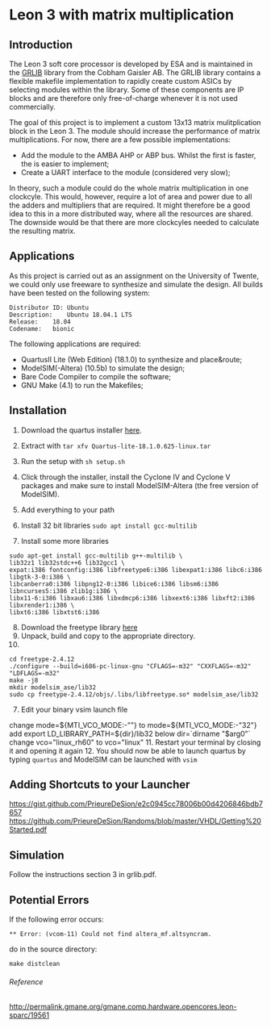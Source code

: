 # Leon 3 with matrix multiplication
## Introduction
The Leon 3 soft core processor is developed by ESA and is maintained in the [GRLIB](https://www.gaisler.com/index.php/downloads/leongrlib) library from the Cobham Gaisler AB. The GRLIB library contains a flexible makefile implementation to rapidly create custom ASICs by selecting modules within the library. Some of these components are IP blocks and are therefore only free-of-charge whenever it is not used commercially. 

The goal of this project is to implement a custom 13x13 matrix mulitplication block in the Leon 3. The module should increase the performance of matrix multiplications. For now, there are a few possible implementations:
* Add the module to the AMBA AHP or ABP bus. Whilst the first is faster, the is easier to implement;
* Create a UART interface to the module (considered very slow);

In theory, such a module could do the whole matrix multiplication in one clockcyle. This would, however, require a lot of area and power due to all the adders and multipliers that are required. It might therefore be a good idea to this in a more distributed way, where all the resources are shared. The downside would be that there are more clockcyles needed to calculate the resulting matrix.

## Applications
As this project is carried out as an assignment on the University of Twente, we could only use freeware to synthesize and simulate the design. All builds have been tested on the following system:

```
Distributor ID:	Ubuntu
Description:	Ubuntu 18.04.1 LTS
Release:	18.04
Codename:	bionic
```

The following applications are required:
* QuartusII Lite (Web Edition) (18.1.0) to synthesize and place&route;
* ModelSIM(-Altera) (10.5b) to simulate the design;
* Bare Code Compiler to compile the software;
* GNU Make (4.1) to run the Makefiles;

## Installation
1. Download the quartus installer [here](http://download.altera.com/akdlm/software/acdsinst/18.1std/625/ib_tar/Quartus-lite-18.1.0.625-linux.tar). 
2. Extract with ```tar xfv Quartus-lite-18.1.0.625-linux.tar```
3. Run the setup with ```sh setup.sh```
4. Click through the installer, install the Cyclone IV and Cyclone V packages and make sure to install ModelSIM-Altera (the free version of ModelSIM).
5. Add everything to your path

6. Install 32 bit libraries ```sudo apt install gcc-multilib```
7. Install some more libraries
```
sudo apt-get install gcc-multilib g++-multilib \
lib32z1 lib32stdc++6 lib32gcc1 \
expat:i386 fontconfig:i386 libfreetype6:i386 libexpat1:i386 libc6:i386 libgtk-3-0:i386 \
libcanberra0:i386 libpng12-0:i386 libice6:i386 libsm6:i386 libncurses5:i386 zlib1g:i386 \
libx11-6:i386 libxau6:i386 libxdmcp6:i386 libxext6:i386 libxft2:i386 libxrender1:i386 \
libxt6:i386 libxtst6:i386
```
8. Download the freetype library [here](http://download.savannah.gnu.org/releases/freetype/freetype-2.4.12.tar.bz2)
9. Unpack, build and copy to the appropriate directory.
10. 
```
cd freetype-2.4.12
./configure --build=i686-pc-linux-gnu "CFLAGS=-m32" "CXXFLAGS=-m32" "LDFLAGS=-m32"
make -j8
mkdir modelsim_ase/lib32
sudo cp freetype-2.4.12/objs/.libs/libfreetype.so* modelsim_ase/lib32
```
7. Edit your binary vsim launch file

change mode=${MTI_VCO_MODE:-""} to mode=${MTI_VCO_MODE:-"32"}
add export LD_LIBRARY_PATH=${dir}/lib32 below dir=`dirname "$arg0"`
change vco="linux_rh60" to vco="linux"
11. Restart your terminal by closing it and opening it again
12. You should now be able to launch quartus by typing ```quartus``` and ModelSIM can be launched with ```vsim```

## Adding Shortcuts to your Launcher


https://gist.github.com/PrieureDeSion/e2c0945cc78006b00d4206846bdb7657
https://github.com/PrieureDeSion/Randoms/blob/master/VHDL/Getting%20Started.pdf

## Simulation
Follow the instructions section 3 in grlib.pdf.

## Potential Errors
If the following error occurs:
```
** Error: (vcom-11) Could not find altera_mf.altsyncram.
```
do in the source directory:
```
make distclean
```
###### Reference
http://permalink.gmane.org/gmane.comp.hardware.opencores.leon-sparc/19561
